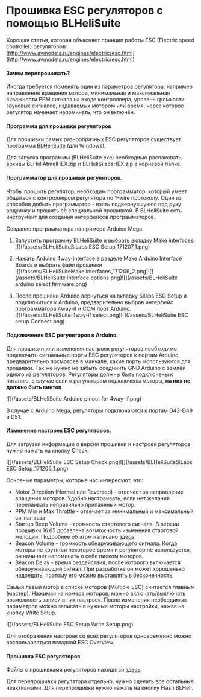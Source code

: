 # Прошивка ESC регуляторов с помощью BLHeliSuite

Хорошая статья, которая объясняет принцип работы ESC \(Electric speed controller\) регуляторов: [http://www.avmodels.ru/engines/electric/esc.html](http://www.avmodels.ru/engines/electric/esc.html)

#### Зачем перепрошивать?

Иногда требуется поменять один из параметров регулятора, например направление вращения мотора, минимальная и максимальная скважности PPM сигнала на входе контроллера, уровень громкости звуковых сигналов, издаваемых мотором или время, через которое регулятор начинает напоминать, что он включён.

#### Программа для прошивки регуляторов

Для прошивки самых разнообразных ESC регуляторов существует программа [BLHeliSuite](https://github.com/4712/BLHeliSuite) \(для Windows\).

Для запуска программы \(BLHeliSuite.exe\) необходимо распаковать архивы BLHeliAtmelHEX.zip и BLHeliSilabsHEX.zip в корневой папке.

#### Программатор для прошивки регуляторов.

Чтобы прошить регулятор, необходим программатор, который умеет общаться с контроллером регулятора по 1-wire протоколу. Один из способов добыть программатор - взять подвернувшуюся под руку ардуинку и прошить её специальной прошивкой. В BLHeliSuite есть инструмент для создания интерфейсов программаторов.

Создание программатора на примере Arduino Mega.

1. Запустить программу BLHeliSuite и выбрать вкладку Make interfaces.  
   ![](/assets/BLHeliSuiteSiLabs ESC Setup_171207_1.png)

2. Нажать Arduino 4way-interface в разделе Make Arduino Interface Boards и выбрать файл прошивки  
   ![](/assets/BLHeliSuiteMake interfaces_171206_2.png)![](/assets/BLHeliSuite interface options.png)![](/assets/BLHeliSuite arduino select firmware.png)

3. После прошивки Arduino вернуться на вкладку Silabs ESC Setup и подключиться к Arduino, предварительно выбрав интерфейс программатора 4way-if и COM порт Arduino.  
   ![](/assets/BLHeliSuite 4way-if select.png)![](/assets/BLHeliSuite ESC setup Connect.png)

#### Подключение ESC регуляторов к Arduino.

Для прошивки или изменения настроек регуляторов необходимо подключить сигнальные порты ESC регуляторов к портам Arduino, предварительно посмотрев в мануале, какие порты используются для прошивки. Так же нужно не забыть соединить GND Arduino с землёй одного из регуляторов. Регуляторы должны быть подключены к питанию, в случае если к регуляторам подключены моторы, **на них не должно быть винтов**.

![](/assets/BLHeliSuite Arduino pinout for 4way-if.png)

В случае с Arduino Mega, регуляторы подключаются к портам D43-D49 и D51.

#### Изменение настроек ESC регуляторов.

Для загрузки информации о версии прошивки и настроек регуляторов нужно нажать на кнопку Check.

![](/assets/BLHeliSuite ESC Setup Check.png)![](/assets/BLHeliSuiteSiLabs ESC Setup_171206_1.png)

Основные параметры, которые нас интересуют, это:

* Motor Direction \(Normal или Reversed\) - отвечает за направление вращения моторов. Удобно настраивать, если нет желания перепаивать неправильно припаянный мотор.
* PPM Min и Max Throttle - отвечает за минимальный и максимальный сигнал газа
* Startup Beep Volume - громкость стартового сигнала. В версии прошивки 16.65 добавлена возможность изменения стартовой мелодии. Подробнее об этом написано [здесь](https://github.com/cleanflight/blheli-multishot/releases).
* Beacon Volume - громкость обнаруживающего сигнала. Когда моторы не крутятся некоторое время и регулятор не используется, он начинает напоминать о себе писком моторов.
* Beacon Delay - время бездействия, после которого включается обнаруживающий сигнал. При разработке он может хорошенько надоедать, поэтому его можно выставлять в бесконечность.

Самый левый мотор в списке моторов \(Multiple ESC\) считается главным \(мастер\). Нажимая на номера моторов, можно включать/выключать возможность записи в них настроек. После изменения необходимых параметров можно записать в нужные моторы настройки, нажав на кнопку Write Setup.

![](/assets/BLHeliSuite ESC Setup Write Setup.png)

Для отображения настроек со всех регуляторов одновременно можно воспользоваться вкладкой ESC Overview.

#### Прошивка ESC регуляторов.

Файлы с прошивками регуляторов находятся [здесь](https://github.com/cleanflight/blheli-multishot).

Для перепрошивки регулятора отдельно, нужно сделать все остальные неактивными. Для перепрошивки нужно нажать на кнопку Flash BLHeli.

